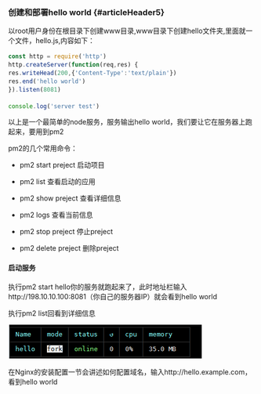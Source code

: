 ### 创建和部署hello world {#articleHeader5}

以root用户身份在根目录下创建www目录,www目录下创建hello文件夹,里面就一个文件，hello.js,内容如下：

```javascript
const http = require('http')
http.createServer(function(req,res) {
res.writeHead(200,{'Content-Type':'text/plain'})
res.end('hello world')
}).listen(8081)

console.log('server test')
```

以上是一个最简单的node服务，服务输出hello world，我们要让它在服务器上跑起来，要用到pm2

pm2的几个常用命令：

* pm2 start preject   启动项目

* pm2 list 查看启动的应用

* pm2 show preject   查看详细信息

* pm2 logs 查看当前信息

* pm2 stop preject  停止preject

* pm2 delete preject 删除preject

#### 启动服务

执行pm2 start hello你的服务就跑起来了，此时地址栏输入http://198.10.10.100:8081（你自己的服务器IP）就会看到hello world

执行pm2 list回看到详细信息

![](/assets/2017-12-01_174154.png)

在Nginx的安装配置一节会讲述如何配置域名，输入http://hello.example.com，看到hello world

